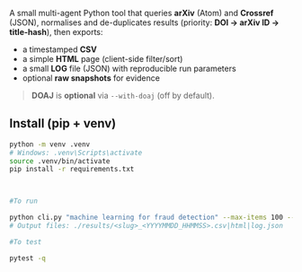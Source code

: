 A small multi-agent Python tool that queries **arXiv** (Atom) and **Crossref** (JSON), normalises and de-duplicates results (priority: **DOI → arXiv ID → title-hash**), then exports:
- a timestamped **CSV**
- a simple **HTML** page (client-side filter/sort)
- a small **LOG** file (JSON) with reproducible run parameters
- optional **raw snapshots** for evidence

> **DOAJ** is **optional** via `--with-doaj` (off by default).

## Install (pip + venv)
```bash
python -m venv .venv
# Windows: .venv\Scripts\activate
source .venv/bin/activate
pip install -r requirements.txt



#To run

python cli.py "machine learning for fraud detection" --max-items 100 --save-snapshots
# Output files: ./results/<slug>_<YYYYMMDD_HHMMSS>.csv|html|log.json

#To test

pytest -q